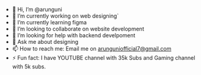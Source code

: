 - 👋 Hi, I’m @arunguni
- 🔭 I’m currently working on web designing`
- 🌱 I’m currently learning figma
- 👯 I’m looking to collaborate on website development
- 🤔 I’m looking for help with backend develpoment
- 💬 Ask me about designing
- 📫 How to reach me: Email me on arunguniofficial7@gmail.com
- ⚡ Fun fact: I have YOUTUBE channel with 35k Subs and Gaming channel with 5k subs.

<!---
arunguni/arunguni is a ✨ special ✨ repository because its `README.md` (this file) appears on your GitHub profile.
You can click the Preview link to take a look at your changes.
--->
